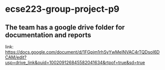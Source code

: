# ecse223-group-project-p9

## The team has a google drive folder for documentation and reports
link: https://docs.google.com/document/d/1FGpjm1rhSyYwMeINVAC4rTQDsoI6DCAM/edit?usp=drive_link&ouid=100209126845582041634&rtpof=true&sd=true


